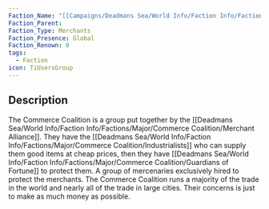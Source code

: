 ```yaml
---
Faction_Name: "[[Campaigns/Deadmans Sea/World Info/Faction Info/Factions/Parent Factions/Commerce Coalition]]"
Faction_Parent: 
Faction_Type: Merchants
Faction_Presence: Global
Faction_Renown: 0
tags:
  - Faction
icon: TiUsersGroup
---
```

## Description
The Commerce Coalition is a group put together by the [[Deadmans Sea/World Info/Faction Info/Factions/Major/Commerce Coalition/Merchant Alliance]]. They have the [[Deadmans Sea/World Info/Faction Info/Factions/Major/Commerce Coalition/Industrialists]] who can supply them good items at cheap prices, then they have [[Deadmans Sea/World Info/Faction Info/Factions/Major/Commerce Coalition/Guardians of Fortune]] to protect them. A group of mercenaries exclusively hired to protect the merchants. The Commerce Coalition runs a majority of the trade in the world and nearly all of the trade in large cities. Their concerns is just to make as much money as possible. 
